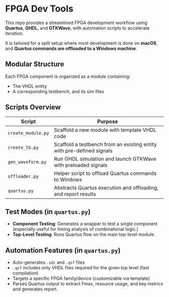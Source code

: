 # FPGA Dev Tools

This repo provides a streamlined FPGA development workflow using **Quartus**, **GHDL**, and **GTKWave**, with automation scripts to accelerate iteration.

It is tailored for a split setup where most development is done on **macOS**, and **Quartus commands are offloaded to a Windows machine**.

## Modular Structure

Each FPGA component is organized as a module containing:
- The VHDL entity
- A corresponding testbench, and its sim files

## Scripts Overview

| Script            | Purpose |
|-------------------|---------|
| `create_module.py` | Scaffold a new module with template VHDL code |
| `create_tb.py`     | Scaffold a testbench from an existing entity with pre-defined signals|
| `gen_waveform.py`  | Run GHDL simulation and launch GTKWave with preloaded signals |
| `offloader.py`     | Helper script to offload Quartus commands to Windows |
| `quartus.py`       | Abstracts Quartus execution and offloading, and report results |

## Test Modes (in `quartus.py`)

- **Component Testing**: Generates a wrapper to test a single component (especially useful for timing analysis of combinational logic.)
- **Top-Level Testing**: Runs Quartus flow on the main top-level module.

## Automation Features (in `quartus.py`)

- Auto-generates `.sdc` and `.qsf` files
- `.qsf` includes only VHDL files required for the given top level (fast compilation)
- Targets a specific FPGA family/device (customizable via template)
- Parses Quartus output to extract Fmax, resource usage, and key metrics and generates report.
